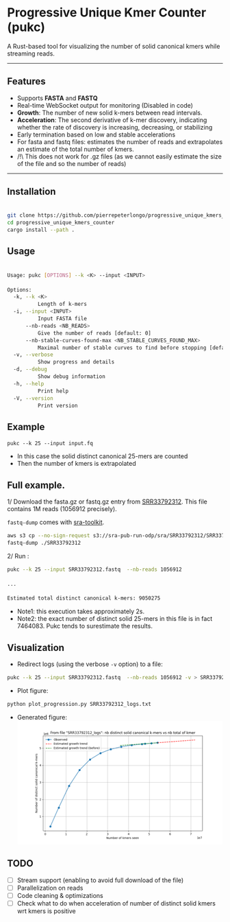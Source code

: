 # Progressive Unique Kmer Counter (pukc)

A Rust-based tool for visualizing the number of solid canonical kmers while streaming reads.

---

## Features

- Supports **FASTA** and **FASTQ**
- Real-time WebSocket output for monitoring (Disabled in code)
- **Growth**: The number of new solid k-mers between read intervals.
- **Acceleration**: The second derivative of k-mer discovery, indicating whether the rate of discovery is increasing, decreasing, or stabilizing
- Early termination based on low and stable accelerations 
- For fasta and fastq files: estimates the number of reads and extrapolates an estimate of the total number of kmers. 
- /!\ This does not work for .gz files (as we cannot easily estimate the size of the file and so the number of reads)


---

## Installation 

```bash

git clone https://github.com/pierrepeterlongo/progressive_unique_kmers_counter.git
cd progressive_unique_kmers_counter
cargo install --path .  
```

## Usage

```bash

Usage: pukc [OPTIONS] --k <K> --input <INPUT>

Options:
  -k, --k <K>
          Length of k-mers
  -i, --input <INPUT>
          Input FASTA file
      --nb-reads <NB_READS>
          Give the number of reads [default: 0]
      --nb-stable-curves-found-max <NB_STABLE_CURVES_FOUND_MAX>
          Maximal number of stable curves to find before stopping [default: 50]
  -v, --verbose
          Show progress and details
  -d, --debug
          Show debug information
  -h, --help
          Print help
  -V, --version
          Print version

```

## Example
```
pukc --k 25 --input input.fq 
```
- In this case the solid distinct canonical 25-mers are counted 
- Then the number of kmers is extrapolated 

## Full example.
1/ Download the fasta.gz or fastq.gz entry from [SRR33792312](https://trace.ncbi.nlm.nih.gov/Traces/?view=run_browser&acc=SRR33792312&display=metadata). This file contains 1M reads (1056912 precisely).

`fastq-dump` comes with [sra-toolkit](https://github.com/ncbi/sra-tools/wiki/01.-Downloading-SRA-Toolkit).
```bash
aws s3 cp --no-sign-request s3://sra-pub-run-odp/sra/SRR33792312/SRR33792312 .
fastq-dump ./SRR33792312
```
2/ Run :
```bash
pukc --k 25 --input SRR33792312.fastq  --nb-reads 1056912

...

Estimated total distinct canonical k-mers: 9050275
```

- Note1: this execution takes approximately 2s. 
- Note2: the exact number of distinct solid 25-mers in this file is in fact 7464083. Pukc tends to surestimate the results.

## Visualization
- Redirect logs (using the verbose `-v` option) to a file: 
```bash
pukc --k 25 --input SRR33792312.fastq  --nb-reads 1056912 -v > SRR33792312_logs.txt
```
- Plot figure: 
```bash
python plot_progression.py SRR33792312_logs.txt
```
- Generated figure: 
![fig](/figs/SRR33792312_logs_kmers_plot.png)

## TODO 
- [ ] Stream support (enabling to avoid full download of the file)
- [ ] Parallelization on reads
- [ ] Code cleaning & optimizations 
- [ ] Check what to do when acceleration of number of distinct solid kmers wrt kmers is positive 